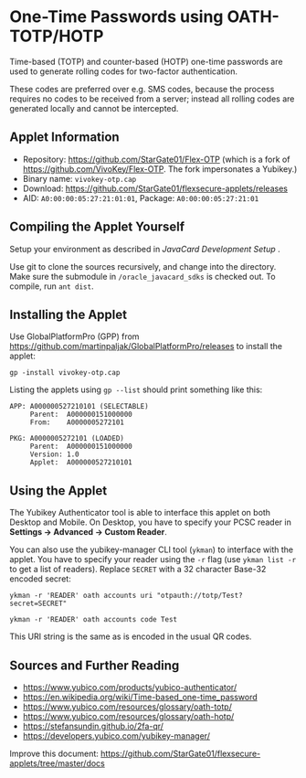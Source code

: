 # One-Time Passwords using OATH-TOTP/HOTP

Time-based (TOTP) and counter-based (HOTP) one-time passwords are used to generate rolling codes for two-factor authentication.

These codes are preferred over e.g. SMS codes, because the process requires no codes to be received from a server; instead all rolling codes are generated locally and cannot be intercepted.

## Applet Information

- Repository: https://github.com/StarGate01/Flex-OTP (which is a fork of https://github.com/VivoKey/Flex-OTP. The fork impersonates a Yubikey.)
- Binary name: `vivokey-otp.cap`
- Download: https://github.com/StarGate01/flexsecure-applets/releases
- AID: `A0:00:00:05:27:21:01:01`, Package: `A0:00:00:05:27:21:01`

## Compiling the Applet Yourself

Setup your environment as described in *JavaCard Development Setup* .

Use git to clone the sources recursively, and change into the directory. Make sure the submodule in `/oracle_javacard_sdks` is checked out. To compile, run `ant dist`.

## Installing the Applet

Use GlobalPlatformPro (GPP) from https://github.com/martinpaljak/GlobalPlatformPro/releases to install the applet:

```
gp -install vivokey-otp.cap
```

Listing the applets using `gp --list` should print something like this:

```
APP: A000000527210101 (SELECTABLE)
     Parent:  A000000151000000
     From:    A0000005272101

PKG: A0000005272101 (LOADED)
     Parent:  A000000151000000
     Version: 1.0
     Applet:  A000000527210101 
```

## Using the Applet

The Yubikey Authenticator tool is able to interface this applet on both Desktop and Mobile. On Desktop, you have to specify your PCSC reader in **Settings -> Advanced -> Custom Reader**.

You can also use the yubikey-manager CLI tool (`ykman`) to interface with the applet. You have to specify your reader using the `-r` flag (use `ykman list -r` to get a list of readers). Replace `SECRET` with a 32 character Base-32 encoded secret:

```
ykman -r 'READER' oath accounts uri "otpauth://totp/Test?secret=SECRET"

ykman -r 'READER' oath accounts code Test
```

This URI string is the same as is encoded in the usual QR codes.

## Sources and Further Reading

- https://www.yubico.com/products/yubico-authenticator/
- https://en.wikipedia.org/wiki/Time-based_one-time_password
- https://www.yubico.com/resources/glossary/oath-totp/
- https://www.yubico.com/resources/glossary/oath-hotp/
- https://stefansundin.github.io/2fa-qr/
- https://developers.yubico.com/yubikey-manager/

Improve this document: https://github.com/StarGate01/flexsecure-applets/tree/master/docs
